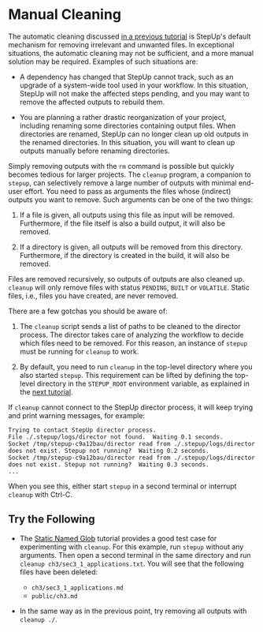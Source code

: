 # Manual Cleaning

The automatic cleaning discussed [in a previous tutorial](../getting_started/automatic_cleaning.md)
is StepUp's default mechanism for removing irrelevant and unwanted files.
In exceptional situations, the automatic cleaning may not be sufficient,
and a more manual solution may be required.
Examples of such situations are:

- A dependency has changed that StepUp cannot track, such as an upgrade of a system-wide tool used in your workflow.
  In this situation, StepUp will not make the affected steps pending, and you may want to remove the affected outputs to rebuild them.

- You are planning a rather drastic reorganization of your project, including renaming some directories containing output files.
  When directories are renamed, StepUp can no longer clean up old outputs in the renamed directories.
  In this situation, you will want to clean up outputs manually before renaming directories.

Simply removing outputs with the `rm` command is possible but quickly becomes tedious for larger projects.
The `cleanup` program, a companion to `stepup`, can selectively remove a large number of outputs with minimal end-user effort.
You need to pass as arguments the files whose (indirect) outputs you want to remove.
Such arguments can be one of the two things:

1. If a file is given, all outputs using this file as input will be removed.
   Furthermore, if the file itself is also a build output, it will also be removed.

1. If a directory is given, all outputs will be removed from this directory.
   Furthermore, if the directory is created in the build, it will also be removed.

Files are removed recursively, so outputs of outputs are also cleaned up.
`cleanup` will only remove files with status `PENDING`, `BUILT` or `VOLATILE`.
Static files, i.e., files you have created, are never removed.

There are a few gotchas you should be aware of:

1. The `cleanup` script sends a list of paths to be cleaned to the director process.
   The director takes care of analyzing the workflow to decide which files need to be removed.
   For this reason, an instance of `stepup` must be running for `cleanup` to work.

1. By default, you need to run `cleanup` in the top-level directory where you also started `stepup`.
   This requirement can be lifted by defining the top-level directory in the `STEPUP_ROOT` environment variable, as explained in the [next tutorial](stepup_root.md).

If `cleanup` cannot connect to the StepUp director process, it will keep trying and print warning messages, for example:

```
Trying to contact StepUp director process.
File ./.stepup/logs/director not found.  Waiting 0.1 seconds.
Socket /tmp/stepup-c9a12bau/director read from ./.stepup/logs/director does not exist. Stepup not running?  Waiting 0.2 seconds.
Socket /tmp/stepup-c9a12bau/director read from ./.stepup/logs/director does not exist. Stepup not running?  Waiting 0.3 seconds.
...
```

When you see this, either start `stepup` in a second terminal or interrupt `cleanup` with Ctrl-C.

## Try the Following

- The [Static Named Glob](static_named_glob.md) tutorial provides a good test case for experimenting with `cleanup`.
  For this example, run `stepup` without any arguments.
  Then open a second terminal in the same directory and run `cleanup ch3/sec3_1_applications.txt`.
  You will see that the following files have been deleted:

    - `ch3/sec3_1_applications.md`
    - `public/ch3.md`

- In the same way as in the previous point, try removing all outputs with `cleanup ./`.
